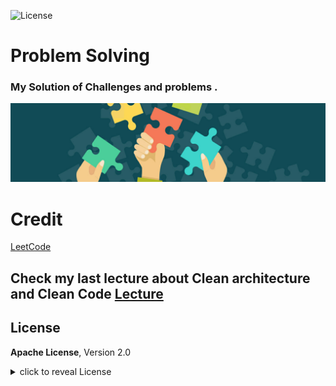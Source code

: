 ![License](https://img.shields.io/badge/License-Apache-blue.svg)
# Problem Solving

### My Solution of Challenges  and problems .

<p align="center">
<img src="https://github.com/AhmedTawfiqM/ProblemSolving/blob/master/challenges.jpg" alt="Challenges"/>
</p>


# Credit
[LeetCode](https://leetcode.com/ahmedtawffiiq/)

## Check my last lecture about Clean architecture and Clean Code [Lecture](https://www.youtube.com/watch?v=kFll5whDTJc&t=759s&ab_channel=AHMEDTAWFIQ)

## License

**Apache License**, Version 2.0

<details>
    <summary>
        click to reveal License
    </summary>

```
Licensed under the Apache License, Version 2.0 (the "License");
you may not use this file except in compliance with the License.
You may obtain a copy of the License at

   https://www.apache.org/licenses/LICENSE-2.0

Unless required by applicable law or agreed to in writing, software
distributed under the License is distributed on an "AS IS" BASIS,
WITHOUT WARRANTIES OR CONDITIONS OF ANY KIND, either express or implied.
See the License for the specific language governing permissions and
limitations under the License.
```

</details>

